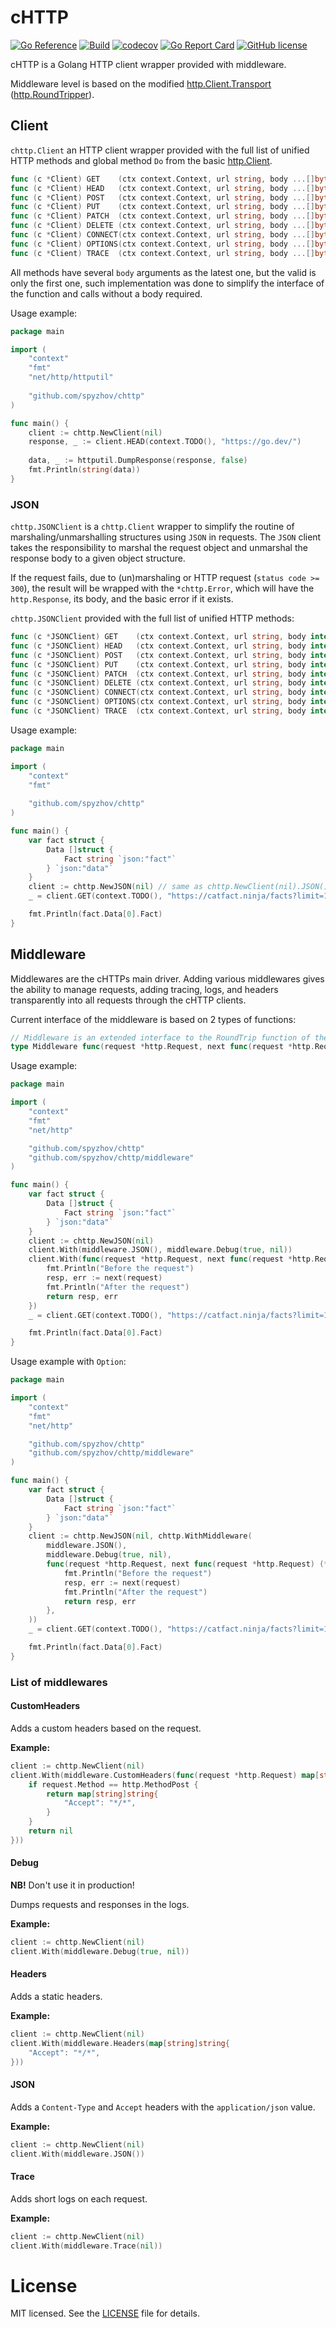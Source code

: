 # cHTTP

[![Go Reference](https://pkg.go.dev/badge/github.com/spyzhov/chttp.svg)](https://pkg.go.dev/github.com/spyzhov/chttp)
[![Build](https://github.com/spyzhov/chttp/actions/workflows/test.yml/badge.svg)](https://github.com/spyzhov/chttp/actions/workflows/test.yml)
[![codecov](https://codecov.io/gh/spyzhov/chttp/branch/master/graph/badge.svg)](https://codecov.io/gh/spyzhov/chttp)
[![Go Report Card](https://goreportcard.com/badge/github.com/spyzhov/chttp)](https://goreportcard.com/report/github.com/spyzhov/chttp)
[![GitHub license](https://img.shields.io/github/license/spyzhov/chttp?color=brightgreen)](https://github.com/spyzhov/chttp/blob/master/LICENSE)

cHTTP is a Golang HTTP client wrapper provided with middleware.

Middleware level is based on the modified [http.Client.Transport](https://pkg.go.dev/net/http#Client)
([http.RoundTripper](https://pkg.go.dev/net/http#RoundTripper)).

## Client

`chttp.Client` an HTTP client wrapper provided with the full list of unified HTTP methods and global method `Do` from
the basic [http.Client](https://pkg.go.dev/net/http#Client).

```go
func (c *Client) GET    (ctx context.Context, url string, body ...[]byte) (*http.Response, error)
func (c *Client) HEAD   (ctx context.Context, url string, body ...[]byte) (*http.Response, error)
func (c *Client) POST   (ctx context.Context, url string, body ...[]byte) (*http.Response, error)
func (c *Client) PUT    (ctx context.Context, url string, body ...[]byte) (*http.Response, error)
func (c *Client) PATCH  (ctx context.Context, url string, body ...[]byte) (*http.Response, error)
func (c *Client) DELETE (ctx context.Context, url string, body ...[]byte) (*http.Response, error)
func (c *Client) CONNECT(ctx context.Context, url string, body ...[]byte) (*http.Response, error)
func (c *Client) OPTIONS(ctx context.Context, url string, body ...[]byte) (*http.Response, error)
func (c *Client) TRACE  (ctx context.Context, url string, body ...[]byte) (*http.Response, error)
```

All methods have several `body` arguments as the latest one, but the valid is only the first one, such implementation
was done to simplify the interface of the function and calls without a body required.

Usage example:

```go
package main

import (
	"context"
	"fmt"
	"net/http/httputil"
	
	"github.com/spyzhov/chttp"
)

func main() {
	client := chttp.NewClient(nil)
	response, _ := client.HEAD(context.TODO(), "https://go.dev/")
	
	data, _ := httputil.DumpResponse(response, false)
	fmt.Println(string(data))
}
```

### JSON

`chttp.JSONClient` is a `chttp.Client` wrapper to simplify the routine of marshaling/unmarshalling structures
using `JSON` in requests. The `JSON` client takes the responsibility to marshal the request object and unmarshal the
response body to a given object structure.

If the request fails, due to (un)marshaling or HTTP request (`status code >= 300`), the result will be wrapped with 
the `*chttp.Error`, which will have the `http.Response`, its body, and the basic error if it exists.

`chttp.JSONClient` provided with the full list of unified HTTP methods:

```go
func (c *JSONClient) GET    (ctx context.Context, url string, body interface{}, result interface{}) error
func (c *JSONClient) HEAD   (ctx context.Context, url string, body interface{}, result interface{}) error
func (c *JSONClient) POST   (ctx context.Context, url string, body interface{}, result interface{}) error
func (c *JSONClient) PUT    (ctx context.Context, url string, body interface{}, result interface{}) error
func (c *JSONClient) PATCH  (ctx context.Context, url string, body interface{}, result interface{}) error
func (c *JSONClient) DELETE (ctx context.Context, url string, body interface{}, result interface{}) error
func (c *JSONClient) CONNECT(ctx context.Context, url string, body interface{}, result interface{}) error
func (c *JSONClient) OPTIONS(ctx context.Context, url string, body interface{}, result interface{}) error
func (c *JSONClient) TRACE  (ctx context.Context, url string, body interface{}, result interface{}) error
```

Usage example:

```go
package main

import (
	"context"
	"fmt"
	
	"github.com/spyzhov/chttp"
)

func main() {
	var fact struct {
		Data []struct {
			Fact string `json:"fact"`
		} `json:"data"`
	}
	client := chttp.NewJSON(nil) // same as chttp.NewClient(nil).JSON()
	_ = client.GET(context.TODO(), "https://catfact.ninja/facts?limit=1&max_length=140", nil, &fact)

	fmt.Println(fact.Data[0].Fact)
}
```

## Middleware

Middlewares are the cHTTPs main driver. Adding various middlewares gives the ability to manage requests, adding tracing,
logs, and headers transparently into all requests through the cHTTP clients.

Current interface of the middleware is based on 2 types of functions:

```go
// Middleware is an extended interface to the RoundTrip function of the http.RoundTripper interface.
type Middleware func(request *http.Request, next func(request *http.Request) (*http.Response, error)) (*http.Response, error)
```

Usage example:

```go
package main

import (
	"context"
	"fmt"
	"net/http"

	"github.com/spyzhov/chttp"
	"github.com/spyzhov/chttp/middleware"
)

func main() {
	var fact struct {
		Data []struct {
			Fact string `json:"fact"`
		} `json:"data"`
	}
	client := chttp.NewJSON(nil)
	client.With(middleware.JSON(), middleware.Debug(true, nil))
	client.With(func(request *http.Request, next func(request *http.Request) (*http.Response, error)) (*http.Response, error) {
		fmt.Println("Before the request")
		resp, err := next(request)
		fmt.Println("After the request")
		return resp, err
	})
	_ = client.GET(context.TODO(), "https://catfact.ninja/facts?limit=1&max_length=140", nil, &fact)

	fmt.Println(fact.Data[0].Fact)
}
```

Usage example with `Option`:

```go
package main

import (
	"context"
	"fmt"
	"net/http"

	"github.com/spyzhov/chttp"
	"github.com/spyzhov/chttp/middleware"
)

func main() {
	var fact struct {
		Data []struct {
			Fact string `json:"fact"`
		} `json:"data"`
	}
	client := chttp.NewJSON(nil, chttp.WithMiddleware(
		middleware.JSON(), 
		middleware.Debug(true, nil),
		func(request *http.Request, next func(request *http.Request) (*http.Response, error)) (*http.Response, error) {
			fmt.Println("Before the request")
			resp, err := next(request)
			fmt.Println("After the request")
			return resp, err
		},
    ))
	_ = client.GET(context.TODO(), "https://catfact.ninja/facts?limit=1&max_length=140", nil, &fact)

	fmt.Println(fact.Data[0].Fact)
}
```

### List of middlewares

#### CustomHeaders

Adds a custom headers based on the request.

**Example:** 

```go
client := chttp.NewClient(nil)
client.With(middleware.CustomHeaders(func(request *http.Request) map[string]string {
    if request.Method == http.MethodPost {
        return map[string]string{
            "Accept": "*/*",
        }
    }
    return nil
}))
```

#### Debug

**NB!** Don't use it in production!

Dumps requests and responses in the logs.

**Example:** 

```go
client := chttp.NewClient(nil)
client.With(middleware.Debug(true, nil))
```

#### Headers

Adds a static headers.

**Example:** 

```go
client := chttp.NewClient(nil)
client.With(middleware.Headers(map[string]string{
    "Accept": "*/*",
}))
```

#### JSON

Adds a `Content-Type` and `Accept` headers with the `application/json` value.

**Example:** 

```go
client := chttp.NewClient(nil)
client.With(middleware.JSON())
```

#### Trace

Adds short logs on each request.

**Example:** 

```go
client := chttp.NewClient(nil)
client.With(middleware.Trace(nil))
```

# License

MIT licensed. See the [LICENSE](LICENSE) file for details.
